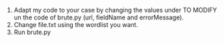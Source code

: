 1) Adapt my code to your case by changing the values under TO MODIFY un the code of brute.py (url, fieldName and errorMessage).
2) Change file.txt using the wordlist you want.
3) Run brute.py
